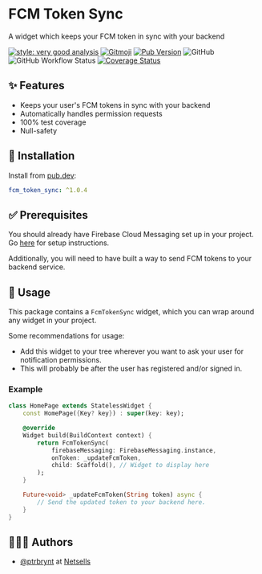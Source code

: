 # FCM Token Sync

A widget which keeps your FCM token in sync with your backend

[![style: very good analysis](https://img.shields.io/badge/style-very_good_analysis-B22C89.svg)](https://pub.dev/packages/very_good_analysis)
[![Gitmoji](https://img.shields.io/badge/gitmoji-%20😜%20😍-FFDD67.svg)](https://gitmoji.dev/)
[![Pub Version](https://img.shields.io/pub/v/fcm_token_sync)](https://pub.dev/packages/fcm_token_sync)
![GitHub](https://img.shields.io/github/license/netsells/flutter-fcm-token-sync)
![GitHub Workflow Status](https://img.shields.io/github/workflow/status/netsells/flutter-fcm-token-sync/Test)
[![Coverage Status](https://coveralls.io/repos/github/netsells/flutter-fcm-token-sync/badge.svg?branch=master)](https://coveralls.io/github/flutter-fcm-token-sync?branch=master)

## ✨ Features

- Keeps your user's FCM tokens in sync with your backend
- Automatically handles permission requests
- 100% test coverage
- Null-safety

## 🚀 Installation

Install from [pub.dev](https://pub.dev/packages/fcm_token_sync):

```yaml
fcm_token_sync: ^1.0.4
```

## ✅ Prerequisites

You should already have Firebase Cloud Messaging set up in your project. Go [here](https://firebase.flutter.dev/docs/messaging/overview) for setup instructions.

Additionally, you will need to have built a way to send FCM tokens to your backend service.

## 🔨 Usage

This package contains a `FcmTokenSync` widget, which you can wrap around any widget in your project.

Some recommendations for usage:

- Add this widget to your tree wherever you want to ask your user for notification permissions.
- This will probably be after the user has registered and/or signed in.

### Example

```dart
class HomePage extends StatelessWidget {
    const HomePage({Key? key}) : super(key: key);

    @override
    Widget build(BuildContext context) {
        return FcmTokenSync(
            firebaseMessaging: FirebaseMessaging.instance,
            onToken: _updateFcmToken,
            child: Scaffold(), // Widget to display here
        );
    }

    Future<void> _updateFcmToken(String token) async {
        // Send the updated token to your backend here.
    }
}
```

## 👨🏻‍💻 Authors

- [@ptrbrynt](https://www.github.com/ptrbrynt) at [Netsells](https://netsells.co.uk/)
